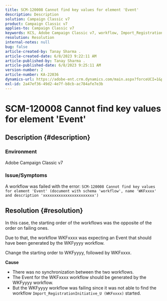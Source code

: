 ```yaml
---
title: SCM-120008 Cannot find key values for element 'Event'
description: Description
solution: Campaign Classic v7
product: Campaign Classic v7
applies-to: Campaign Classic v7
keywords: KCS, Adobe Campaign Classic v7, workflow, Import_RegistrationInitiative_U, error, troubleshooting, ACC, find, key values, SCM-120008
resolution: Resolution
internal-notes: null
bug: false
article-created-by: Tanay Sharma .
article-created-date: 6/8/2023 9:22:11 AM
article-published-by: Tanay Sharma .
article-published-date: 6/8/2023 9:25:11 AM
version-number: 2
article-number: KA-22036
dynamics-url: https://adobe-ent.crm.dynamics.com/main.aspx?forceUCI=1&pagetype=entityrecord&etn=knowledgearticle&id=1f331af2-dd05-ee11-8f6e-6045bd006b3d
exl-id: 2a47ef36-49d2-4e7f-b8cb-ac784afe7e3b
---
```

# SCM-120008 Cannot find key values for element 'Event'

## Description {#description}


### <b>Environment</b>

Adobe Campaign Classic v7



### <b>Issue/Symptoms</b>

A workflow was failed with the error:
`SCM-120008 Cannot find key values for element 'Event' (document with schema 'workflow', name 'WKFxxxx' and description 'xxxxxxxxxxxxxxxxxxxxxxx')`

## Resolution {#resolution}


In this case, the starting order of the workflows was the opposite of the order on failing ones.

Due to that, the workflow WKFxxxx was expecting an Event that should have been generated by the WKFyyyy workflow.

Change the starting order to WKFyyyy, followed by WKFxxxx.

<b>Cause</b>

- There was no synchronization between the two workflows.
- The Event for the WKFxxxx workflow should be generated by the WKFyyyy workflow.
- But the WKFyyyy workflow was failing since it was not able to find the workflow `Import_RegistrationInitiative_U (WKFxxxx)` started.
